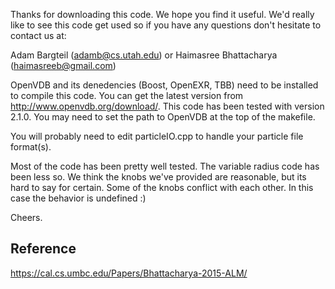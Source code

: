 Thanks for downloading this code.  We hope you find it useful.  We'd really like to see this code get used so if you have any questions don't hesitate to contact us at:

Adam Bargteil (adamb@cs.utah.edu) or
Haimasree Bhattacharya (haimasreeb@gmail.com)

OpenVDB and its denedencies (Boost, OpenEXR, TBB) need to be installed to compile this code. You can get the latest version from http://www.openvdb.org/download/. This code has been tested with version 2.1.0.  You may need to set the path to OpenVDB at the top of the makefile.

You will probably need to edit particleIO.cpp to handle your particle file format(s).

Most of the code has been pretty well tested.  The variable radius code has been less so. We think the knobs we've provided are reasonable, but its hard to say for certain.  Some of the knobs conflict with each other.  In this case the behavior is undefined :)

Cheers.

## Reference
https://cal.cs.umbc.edu/Papers/Bhattacharya-2015-ALM/
